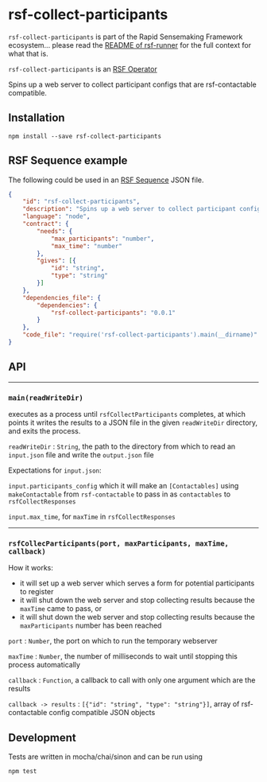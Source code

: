 # rsf-collect-participants

`rsf-collect-participants` is part of the Rapid Sensemaking Framework ecosystem... please read
the [README of rsf-runner](https://github.com/rapid-sensemaking-framework/rsf-runner/blob/master/README.md) for the full context for what that is.

`rsf-collect-participants` is an [RSF Operator](https://github.com/rapid-sensemaking-framework/rsf-runner#rsf-operators)

Spins up a web server to collect participant configs that are rsf-contactable compatible.

## Installation

`npm install --save rsf-collect-participants`

## RSF Sequence example

The following could be used in an [RSF Sequence](https://github.com/rapid-sensemaking-framework/rsf-runner#rsf-sequences) JSON file.

```json
{
    "id": "rsf-collect-participants",
    "description": "Spins up a web server to collect participant configs that are rsf-contactable compatible",
    "language": "node",
    "contract": {
        "needs": {
            "max_participants": "number",
            "max_time": "number"
        },
        "gives": [{
            "id": "string",
            "type": "string"
        }]
    },
    "dependencies_file": {
        "dependencies": {
            "rsf-collect-participants": "0.0.1"
        }
    },
    "code_file": "require('rsf-collect-participants').main(__dirname)"
}
```

## API

___

### `main(readWriteDir)`

executes as a process until `rsfCollectParticipants` completes, at which points it writes the results to a JSON file in the given `readWriteDir` directory, and exits the process.

`readWriteDir` : `String`, the path to the directory from which to read an `input.json` file and write the `output.json` file

Expectations for `input.json`:

`input.participants_config` which it will make an `[Contactables]` using `makeContactable` from `rsf-contactable`  to pass in as `contactables` to `rsfCollectResponses`

`input.max_time`, for `maxTime` in `rsfCollectResponses`

___

### `rsfCollecParticipants(port, maxParticipants, maxTime, callback)`

How it works:

- it will set up a web server which serves a form for potential participants to register
- it will shut down the web server and stop collecting results because the `maxTime` came to pass, or
- it will shut down the web server and stop collecting results because the `maxParticipants` number has been reached

`port` : `Number`, the port on which to run the temporary webserver

`maxTime` : `Number`, the number of milliseconds to wait until stopping this process automatically

`callback` : `Function`, a callback to call with only one argument which are the results

`callback -> results` : `[{"id": "string", "type": "string"}]`, array of rsf-contactable config compatible JSON objects



## Development

Tests are written in mocha/chai/sinon and can be run using

```
npm test
```



